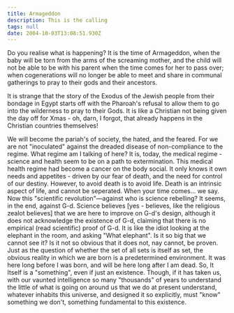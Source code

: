 ```yaml
---
title: Armageddon
description: This is the calling
tags: null
date: 2004-10-03T13:08:51.930Z
---
```


Do you realise what is happening? It is the time of Armageddon, when the baby will be torn from the arms of the screaming mother, and the child will not be able to be with his parent when the time comes for her to pass over; when cogenerations will no longer be able to meet and share in communal gatherings to pray to their gods and their ancestors.

It is strange that the story of the Exodus of the Jewish people from their bondage in Egypt starts off with the Pharoah's refusal to allow them to go into the wilderness to pray to their Gods. It is like a Christian not being given the day off for Xmas - oh, darn, I forgot, that already happens in the Christian countries themselves!

We will become the pariah's of society, the hated, and the feared. For we are not "inoculated" against the dreaded disease of non-compliance to the regime. What regime am I talking of here? It is, today, the medical regime - science and health seem to be on a path to extermination. This medical health regime had become a cancer on the body social. It only knows it own needs and appetites - driven by our fear of death, and the need for control of our destiny. However, to avoid death is to avoid life. Death is an intrinsic aspect of life, and cannot be seperated. When your time comes... we say. Now this "scientific revolution"&mdash;against who is science rebelling? It seems, in the end, against G-d. Science believes [yes - believes, like the religious zealot believes] that we are here to improve on G-d's design, although it does not acknowledge the existence of G-d, claiming that there is no empirical (read scientific) proof of G-d. It is like the idiot looking at the elephant in the room, and asking "What elephant". Is it so big that we cannot see it? Is it not so obvious that it does not, nay cannot, be proven. Just as the question of whether the set of all sets is itself as set, the obvious reality in which we are born is a predetermined environment. It was here long before I was born, and will be here long after I am dead. So, It Itself is a "something", even if just an existence. Though, if it has taken us, with our vaunted intelligence so many "thousands" of years to understand the little of what is going on around us that we do at present understand, whatever inhabits this universe, and designed it so explicitly, must "know" something we don't, something fundamental to this existence.
